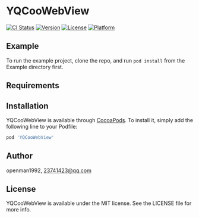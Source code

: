 # YQCooWebView

[![CI Status](https://img.shields.io/travis/openman1992/YQCooWebView.svg?style=flat)](https://travis-ci.org/openman1992/YQCooWebView)
[![Version](https://img.shields.io/cocoapods/v/YQCooWebView.svg?style=flat)](https://cocoapods.org/pods/YQCooWebView)
[![License](https://img.shields.io/cocoapods/l/YQCooWebView.svg?style=flat)](https://cocoapods.org/pods/YQCooWebView)
[![Platform](https://img.shields.io/cocoapods/p/YQCooWebView.svg?style=flat)](https://cocoapods.org/pods/YQCooWebView)

## Example

To run the example project, clone the repo, and run `pod install` from the Example directory first.

## Requirements

## Installation

YQCooWebView is available through [CocoaPods](https://cocoapods.org). To install
it, simply add the following line to your Podfile:

```ruby
pod 'YQCooWebView'
```

## Author

openman1992, 23741423@qq.com

## License

YQCooWebView is available under the MIT license. See the LICENSE file for more info.

